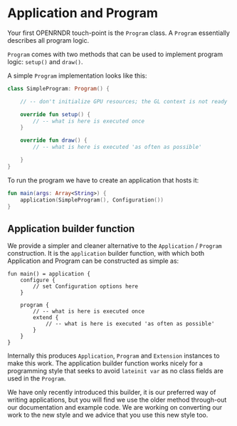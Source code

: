 # Application and Program

Your first OPENRNDR touch-point is the `Program` class. A `Program`
essentially describes all program logic.

`Program` comes with two methods that can be used to implement
program logic: `setup()` and `draw()`.

A simple `Program` implementation looks like this:

```kotlin
class SimpleProgram: Program() {

    // -- don't initialize GPU resources; the GL context is not ready

    override fun setup() {
        // -- what is here is executed once
    }

    override fun draw() {
        // -- what is here is executed 'as often as possible'

    }
}
```

To run the program we have to create an application that hosts it:
```kotlin
fun main(args: Array<String>) {
    application(SimpleProgram(), Configuration())
}
```

## Application builder function

We provide a simpler and cleaner alternative to the
`Application` / `Program` construction. It is the `application` builder
function, with which both Application and Program can be constructed as
simple as:

```
fun main() = application {
    configure {
        // set Configuration options here
    }

    program {
        // -- what is here is executed once
        extend {
            // -- what is here is executed 'as often as possible'
        }
    }
}
```

Internally this produces `Application`, `Program` and `Extension`
instances to make this work. The application builder function works
nicely for a programming style that seeks to avoid `lateinit var` as
no class fields are used in the `Program`.

We have only recently introduced this builder, it is our preferred way
of writing applications, but you will find we use the older method
through-out our documentation and example code. We are working on
converting our work to the new style and we advice that you use this new
style too.